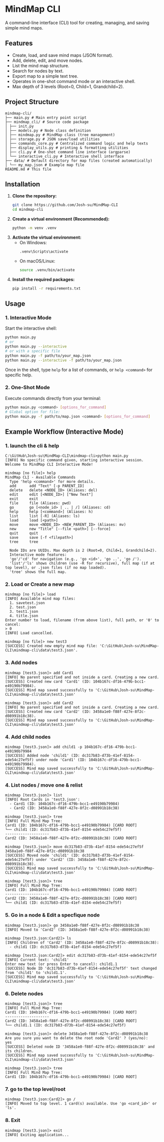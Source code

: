 # MindMap CLI

A command-line interface (CLI) tool for creating, managing, and saving simple mind maps.

## Features

* Create, load, and save mind maps (JSON format).
* Add, delete, edit, and move nodes.
* List the mind map structure.
* Search for nodes by text.
* Export map to a simple text tree.
* Operates in one-shot command mode or an interactive shell.
* Max depth of 3 levels (Root=0, Child=1, Grandchild=2).

## Project Structure
```
mindmap-cli/
├── main.py # Main entry point script
├── mindmap_cli/ # Source code package
│ ├── init.py
│ ├── models.py # Node class definition
│ ├── mindmap.py # MindMap class (tree management)
│ ├── storage.py # JSON save/load utilities
│ ├── commands_core.py # Centralized command logic and help texts
│ ├── display_utils.py # printing & formatting utilities 
│ ├── cli.py # One-shot command line interface (argparse)
│ └── interactive_cli.py # Interactive shell interface
├── data/ # Default directory for map files (created automatically)
│ └── my_map.json # Example map file
README.md # This file
```
## Installation

1.  **Clone the repository:**
    ```bash
    git clone https://github.com/Josh-su/MindMap-CLI
    cd mindmap-cli
    ```
2.  **Create a virtual environment (Recommended):**
    ```bash
    python -m venv .venv
    ```
3.  **Activate the virtual environment:**
    - On Windows:
        ```bash
        .venv\Scripts\activate
        ```
    - On macOS/Linux:
        ```bash
        source .venv/bin/activate
        ```
4.  **Install the required packages:**
    ```bash
    pip install -r requirements.txt
    ```

## Usage

### 1. Interactive Mode

Start the interactive shell:
```bash
python main.py
# or
python main.py --interactive
# or with a specific file
python main.py -f path/to/your_map.json
python main.py --interactive -f path/to/your_map.json
```
Once in the shell, type ```help``` for a list of commands, or ```help <command>``` for specific help.

### 2. One-Shot Mode

Execute commands directly from your terminal:
```bash
python main.py <command> [options_for_command]
# Global option for file:
python main.py -f path/to/map.json <command> [options_for_command]
```

## Example Workflow (Interactive Mode)

### 1. launch the cli & help
```
C:\GitHub\Josh-su\MindMap-CLI\mindmap-cli>python main.py
[INFO] No specific command given, starting interactive session.
Welcome to MindMap CLI Interactive Mode!

mindmap [no file]> help
MindMap CLI - Available Commands
  Type 'help <command>' for more details.
  add      add "Text" [-p PARENT_ID]
  delete   delete <NODE_ID> (Aliases: del)
  edit     edit [<NODE_ID>] ["New Text"]
  exit     exit
  file     file (Aliases: pwd)
  go       go [<node_id> | .. | /] (Aliases: cd)
  help     help [<command>] (Aliases: h)
  list     list [-R] (Aliases: ls)
  load     load [<path>]
  move     move <NODE_ID> <NEW_PARENT_ID> (Aliases: mv)
  new      new "Title" [--file <path>] [--force]
  quit     quit
  save     save [-f <filepath>]
  tree     tree

  Node IDs are UUIDs. Max depth is 2 (Root=0, Child=1, Grandchild=2).
  Interactive mode features:
  'go'/'cd' for navigation (e.g., 'go <id>', 'go ..', 'go /').
  'list'/'ls' shows children (use -R for recursive), full map (if at top level), or .json files (if no map loaded).
  'tree' shows the full map.
```

### 2. Load or Create a new map
```
mindmap [no file]> load
[INFO] Available mind map files:
  1. savetest.json
  2. test.json
  3. test1.json
  4. title.json
Enter number to load, filename (from above list), full path, or '0' to cancel:
> 0
[INFO] Load cancelled.
```
```
mindmap [no file]> new test3
[SUCCESS] Created new empty mind map file: 'C:\GitHub\Josh-su\MindMap-CLI\mindmap-cli\data\test3.json'.
```

### 3. Add nodes
```
mindmap [test3.json]> add Card1
[INFO] No parent specified and not inside a card. Creating a new card.
[SUCCESS] Created new card 'Card1' (ID: 104b167c-df16-479b-bcc1-e49190b79984).
[SUCCESS] Mind map saved successfully to 'C:\GitHub\Josh-su\MindMap-CLI\mindmap-cli\data\test3.json'
```
```
mindmap [test3.json]> add Card2
[INFO] No parent specified and not inside a card. Creating a new card.
[SUCCESS] Created new card 'Card2' (ID: 3458a1e0-f88f-427e-8f2c-d08991b18c38).
[SUCCESS] Mind map saved successfully to 'C:\GitHub\Josh-su\MindMap-CLI\mindmap-cli\data\test3.json'
```

### 4. Add child nodes
```
mindmap [test3.json]> add child1 -p 104b167c-df16-479b-bcc1-e49190b79984
[SUCCESS] Added node 'child1' (ID: dc317b83-d73b-41ef-8154-ede54c27ef5f) under node 'Card1' (ID: 104b167c-df16-479b-bcc1-e49190b79984).
[SUCCESS] Mind map saved successfully to 'C:\GitHub\Josh-su\MindMap-CLI\mindmap-cli\data\test3.json'
```

### 4. List nodes / move one & relist
```
mindmap [test3.json]> list
[INFO] Root Cards in 'test3.json':
  - Card1 (ID: 104b167c-df16-479b-bcc1-e49190b79984)
  - Card2 (ID: 3458a1e0-f88f-427e-8f2c-d08991b18c38)
```
```
mindmap [test3.json]> tree
[INFO] Full Mind Map Tree:
Card1 (ID: 104b167c-df16-479b-bcc1-e49190b79984) [CARD ROOT]
└── child1 (ID: dc317b83-d73b-41ef-8154-ede54c27ef5f)
--------------------
Card2 (ID: 3458a1e0-f88f-427e-8f2c-d08991b18c38) [CARD ROOT]
```
```
mindmap [test3.json]> move dc317b83-d73b-41ef-8154-ede54c27ef5f 3458a1e0-f88f-427e-8f2c-d08991b18c38
[SUCCESS] Moved node 'child1' (ID: dc317b83-d73b-41ef-8154-ede54c27ef5f) under 'Card2' (ID: 3458a1e0-f88f-427e-8f2c-d08991b18c38).
[SUCCESS] Mind map saved successfully to 'C:\GitHub\Josh-su\MindMap-CLI\mindmap-cli\data\test3.json'
```
```
mindmap [test3.json]> tree
[INFO] Full Mind Map Tree:
Card1 (ID: 104b167c-df16-479b-bcc1-e49190b79984) [CARD ROOT]
--------------------
Card2 (ID: 3458a1e0-f88f-427e-8f2c-d08991b18c38) [CARD ROOT]
└── child1 (ID: dc317b83-d73b-41ef-8154-ede54c27ef5f)
```

### 5. Go in a node & Edit a specfique node
```
mindmap [test3.json]> go 3458a1e0-f88f-427e-8f2c-d08991b18c38
[INFO] Moved to 'Card2' (ID: 3458a1e0-f88f-427e-8f2c-d08991b18c38)
```
```
mindmap [test3.json:Card2]> ls
[INFO] Children of 'Card2' (ID: 3458a1e0-f88f-427e-8f2c-d08991b18c38):
  - child1 (ID: dc317b83-d73b-41ef-8154-ede54c27ef5f)
```
```
mindmap [test3.json:Card2]> edit dc317b83-d73b-41ef-8154-ede54c27ef5f
[INFO] Current text: 'child1'
Enter new text (or press Enter to cancel): child1.1
[SUCCESS] Node ID 'dc317b83-d73b-41ef-8154-ede54c27ef5f' text changed from 'child1' to 'child1.1'.
[SUCCESS] Mind map saved successfully to 'C:\GitHub\Josh-su\MindMap-CLI\mindmap-cli\data\test3.json'
```

### 6. Delete nodes
```
mindmap [test3.json]> tree
[INFO] Full Mind Map Tree:
Card1 (ID: 104b167c-df16-479b-bcc1-e49190b79984) [CARD ROOT]
--------------------
Card2 (ID: 3458a1e0-f88f-427e-8f2c-d08991b18c38) [CARD ROOT]
└── child1.1 (ID: dc317b83-d73b-41ef-8154-ede54c27ef5f)
```
```
mindmap [test3.json]> delete 3458a1e0-f88f-427e-8f2c-d08991b18c38
Are you sure you want to delete the root node 'Card2' ? (yes/no):
yes
[SUCCESS] Deleted node ID '3458a1e0-f88f-427e-8f2c-d08991b18c38' and its children.
[SUCCESS] Mind map saved successfully to 'C:\GitHub\Josh-su\MindMap-CLI\mindmap-cli\data\test3.json'
```
```
mindmap [test3.json]> tree
[INFO] Full Mind Map Tree:
Card1 (ID: 104b167c-df16-479b-bcc1-e49190b79984) [CARD ROOT]
```

### 7. go to the top level/root
```
mindmap [test3.json:Card2]> go /
[INFO] Moved to top level. 1 card(s) available. Use 'go <card_id>' or 'ls'.
```

### 8. Exit
```
mindmap [test3.json]> exit
[INFO] Exiting application...
```